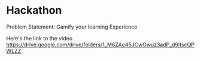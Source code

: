 # Hackathon
Problem Statement: Gamify your learning Experience

Here's the link to the video https://drive.google.com/drive/folders/1_M6ZAc45JCwGwuz3adP_d9ltscQPWLZZ
